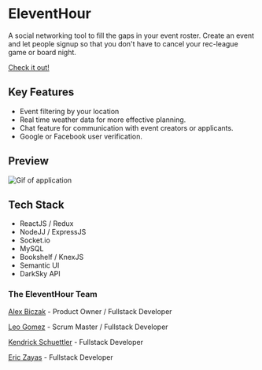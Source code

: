 # EleventHour

A social networking tool to fill the gaps in your event roster. Create an event and let people signup so that you don't have to cancel your rec-league game or board night.

[Check it out!](http://www.eleventhour.io/)

## Key Features
- Event filtering by your location
- Real time weather data for more effective planning.
- Chat feature for communication with event creators or applicants.
- Google or Facebook user verification.

## Preview
![Gif of application](/public/assets/EleventHour.gif)

## Tech Stack
- ReactJS / Redux
- NodeJJ / ExpressJS
- Socket.io
- MySQL
- Bookshelf / KnexJS
- Semantic UI
- DarkSky API

### The EleventHour Team
[Alex Biczak](https://github.com/biczak) - Product Owner / Fullstack Developer

[Leo Gomez](https://github.com/lnrdgmz) - Scrum Master / Fullstack Developer

[Kendrick Schuettler](https://github.com/KESchuettler) - Fullstack Developer

[Eric Zayas](https://github.com/Eric-Zayas) - Fullstack Developer
